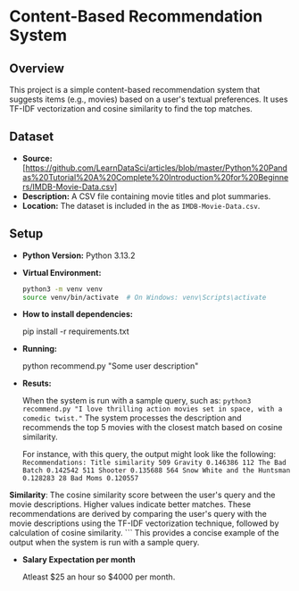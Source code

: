 # Content-Based Recommendation System

## Overview
This project is a simple content-based recommendation system that suggests items (e.g., movies) based on a user's textual preferences. It uses TF-IDF vectorization and cosine similarity to find the top matches.

## Dataset
- **Source:** [https://github.com/LearnDataSci/articles/blob/master/Python%20Pandas%20Tutorial%20A%20Complete%20Introduction%20for%20Beginners/IMDB-Movie-Data.csv]
- **Description:** A CSV file containing movie titles and plot summaries.
- **Location:** The dataset is included in the as `IMDB-Movie-Data.csv`.

## Setup
- **Python Version:** Python 3.13.2
- **Virtual Environment:**
  ```bash
  python3 -m venv venv
  source venv/bin/activate  # On Windows: venv\Scripts\activate
- **How to install dependencies:**
  
  pip install -r requirements.txt
  
- **Running:**
  
  python recommend.py "Some user description"
  
- **Resuts:**

  When the system is run with a sample query, such as: ``` python3 recommend.py "I love thrilling action movies set in space, with a comedic twist." ``` The system processes the description and recommends the top 5 movies with the closest match based on cosine similarity.

  For instance, with this query, the output might look like the following: ``` Recommendations: Title similarity 509 Gravity 0.146386 112 The Bad Batch 0.142542 511 Shooter 0.135688 564 Snow White and the Huntsman 0.128283 28 Bad Moms 0.120557 ```

**Similarity**: The cosine similarity score between the user's query and the movie descriptions. Higher values indicate better matches. These recommendations are derived by comparing the user's query with the movie descriptions using the TF-IDF vectorization technique, followed by calculation of cosine similarity. ``` This provides a concise example of the output when the system is run with a sample query.

- **Salary Expectation per month**
  
  Atleast $25 an hour so $4000 per month. 

